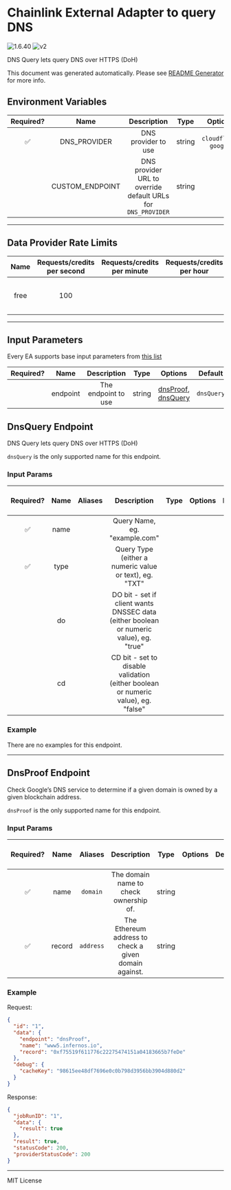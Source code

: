 # Chainlink External Adapter to query DNS

![1.6.40](https://img.shields.io/github/package-json/v/smartcontractkit/external-adapters-js?filename=packages/sources/dns-query/package.json) ![v2](https://img.shields.io/badge/framework%20version-v2-blueviolet)

DNS Query lets query DNS over HTTPS (DoH)

This document was generated automatically. Please see [README Generator](../../scripts#readme-generator) for more info.

## Environment Variables

| Required? |      Name       |                         Description                          |  Type  |        Options         | Default |
| :-------: | :-------------: | :----------------------------------------------------------: | :----: | :--------------------: | :-----: |
|    ✅     |  DNS_PROVIDER   |                     DNS provider to use                      | string | `cloudflare`, `google` |         |
|           | CUSTOM_ENDPOINT | DNS provider URL to override default URLs for `DNS_PROVIDER` | string |                        |         |

---

## Data Provider Rate Limits

| Name | Requests/credits per second | Requests/credits per minute | Requests/credits per hour |              Note               |
| :--: | :-------------------------: | :-------------------------: | :-----------------------: | :-----------------------------: |
| free |             100             |                             |                           | cloudflare @ 100, google @ 1500 |

---

## Input Parameters

Every EA supports base input parameters from [this list](../../core/bootstrap#base-input-parameters)

| Required? |   Name   |     Description     |  Type  |                            Options                             |  Default   |
| :-------: | :------: | :-----------------: | :----: | :------------------------------------------------------------: | :--------: |
|           | endpoint | The endpoint to use | string | [dnsProof](#dnsproof-endpoint), [dnsQuery](#dnsquery-endpoint) | `dnsQuery` |

## DnsQuery Endpoint

DNS Query lets query DNS over HTTPS (DoH)

`dnsQuery` is the only supported name for this endpoint.

### Input Params

| Required? | Name | Aliases |                                      Description                                       | Type | Options | Default | Depends On | Not Valid With |
| :-------: | :--: | :-----: | :------------------------------------------------------------------------------------: | :--: | :-----: | :-----: | :--------: | :------------: |
|    ✅     | name |         |                             Query Name, eg. "example.com"                              |      |         |         |            |                |
|    ✅     | type |         |                 Query Type (either a numeric value or text), eg. "TXT"                 |      |         |         |            |                |
|           |  do  |         | DO bit - set if client wants DNSSEC data (either boolean or numeric value), eg. "true" |      |         |         |            |                |
|           |  cd  |         |   CD bit - set to disable validation (either boolean or numeric value), eg. "false"    |      |         |         |            |                |

### Example

There are no examples for this endpoint.

---

## DnsProof Endpoint

Check Google’s DNS service to determine if a given domain is owned by a given blockchain address.

`dnsProof` is the only supported name for this endpoint.

### Input Params

| Required? |  Name  |  Aliases  |                      Description                      |  Type  | Options | Default | Depends On | Not Valid With |
| :-------: | :----: | :-------: | :---------------------------------------------------: | :----: | :-----: | :-----: | :--------: | :------------: |
|    ✅     |  name  | `domain`  |        The domain name to check ownership of.         | string |         |         |            |                |
|    ✅     | record | `address` | The Ethereum address to check a given domain against. | string |         |         |            |                |

### Example

Request:

```json
{
  "id": "1",
  "data": {
    "endpoint": "dnsProof",
    "name": "www5.infernos.io",
    "record": "0xf75519f611776c22275474151a04183665b7feDe"
  },
  "debug": {
    "cacheKey": "98615ee48df7696e0c0b798d3956bb3904d880d2"
  }
}
```

Response:

```json
{
  "jobRunID": "1",
  "data": {
    "result": true
  },
  "result": true,
  "statusCode": 200,
  "providerStatusCode": 200
}
```

---

MIT License
